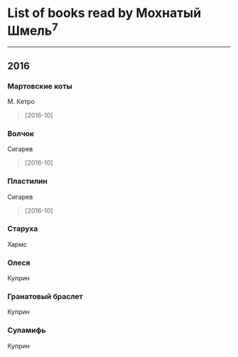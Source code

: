 # List of books read by Мохнатый Шмель<sup>7</sup>
---

## 2016

### Мартовские коты
М. Кетро
> [2016-10] 


### Волчок
Сигарев
> [2016-10] 


### Пластилин
Сигарев
> [2016-10] 


### Старуха
Хармс


### Олеся
Куприн


### Гранатовый браслет
Куприн


### Суламифь
Куприн



